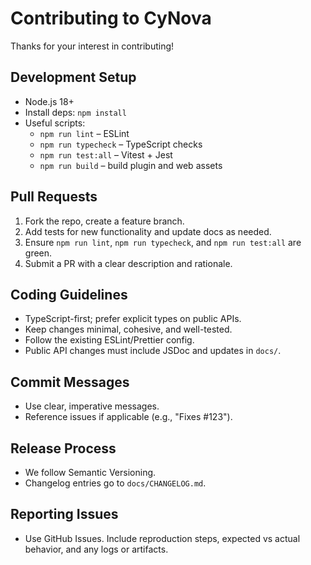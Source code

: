 # Contributing to CyNova

Thanks for your interest in contributing!

## Development Setup
- Node.js 18+
- Install deps: `npm install`
- Useful scripts:
  - `npm run lint` – ESLint
  - `npm run typecheck` – TypeScript checks
  - `npm run test:all` – Vitest + Jest
  - `npm run build` – build plugin and web assets

## Pull Requests
1. Fork the repo, create a feature branch.
2. Add tests for new functionality and update docs as needed.
3. Ensure `npm run lint`, `npm run typecheck`, and `npm run test:all` are green.
4. Submit a PR with a clear description and rationale.

## Coding Guidelines
- TypeScript-first; prefer explicit types on public APIs.
- Keep changes minimal, cohesive, and well-tested.
- Follow the existing ESLint/Prettier config.
- Public API changes must include JSDoc and updates in `docs/`.

## Commit Messages
- Use clear, imperative messages.
- Reference issues if applicable (e.g., "Fixes #123").

## Release Process
- We follow Semantic Versioning.
- Changelog entries go to `docs/CHANGELOG.md`.

## Reporting Issues
- Use GitHub Issues. Include reproduction steps, expected vs actual behavior, and any logs or artifacts.
